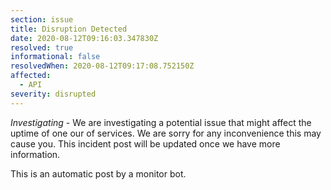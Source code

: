 ```yaml
---
section: issue
title: Disruption Detected
date: 2020-08-12T09:16:03.347830Z
resolved: true
informational: false
resolvedWhen: 2020-08-12T09:17:08.752150Z
affected:
  - API
severity: disrupted
---
```

*Investigating* - We are investigating a potential issue that might affect the uptime of one our of services. We are sorry for any inconvenience this may cause you. This incident post will be updated once we have more information.

This is an automatic post by a monitor bot.
        
